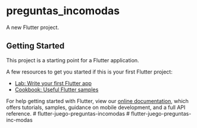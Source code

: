 # preguntas_incomodas

A new Flutter project.

## Getting Started

This project is a starting point for a Flutter application.

A few resources to get you started if this is your first Flutter project:

- [Lab: Write your first Flutter app](https://flutter.dev/docs/get-started/codelab)
- [Cookbook: Useful Flutter samples](https://flutter.dev/docs/cookbook)

For help getting started with Flutter, view our
[online documentation](https://flutter.dev/docs), which offers tutorials,
samples, guidance on mobile development, and a full API reference.
#   f l u t t e r - j u e g o - p r e g u n t a s - i n c o m o d a s  
 #   f l u t t e r - j u e g o - p r e g u n t a s - i n c - m o d a s  
 